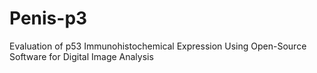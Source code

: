 # Penis-p3
Evaluation of p53 Immunohistochemical Expression Using Open-Source Software for Digital Image Analysis
